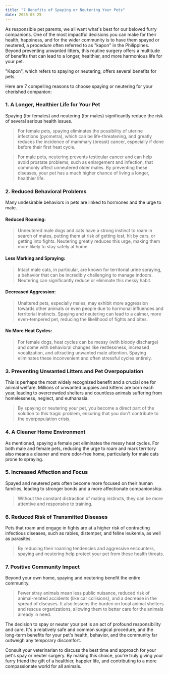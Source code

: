 ```yaml
---
title: "7 Benefits of Spaying or Neutering Your Pets"
date: 2025-05-25
---
```

As responsible pet parents, we all want what's best for our beloved furry companions. One of the most impactful decisions you can make for their health, happiness, and for the wider community is to have them spayed or neutered, a procedure often referred to as "kapon" in the Philippines. Beyond preventing unwanted litters, this routine surgery offers a multitude of benefits that can lead to a longer, healthier, and more harmonious life for your pet.

<div class="info-box">
"Kapon", which refers to spaying or neutering, offers several benefits for pets. 
</div>

Here are 7 compelling reasons to choose spaying or neutering for your cherished companion:
### 1. A Longer, Healthier Life for Your Pet
Spaying (for females) and neutering (for males) significantly reduce the risk of several serious health issues.

> For female pets, spaying eliminates the possibility of uterine infections (pyometra), which can be life-threatening, and greatly reduces the incidence of mammary (breast) cancer, especially if done before their first heat cycle.

> For male pets, neutering prevents testicular cancer and can help avoid prostate problems, such as enlargement and infection, that commonly affect unneutered older males. By preventing these diseases, your pet has a much higher chance of living a longer, healthier life.

### 2. Reduced Behavioral Problems
Many undesirable behaviors in pets are linked to hormones and the urge to mate.

#### Reduced Roaming: 
> Unneutered male dogs and cats have a strong instinct to roam in search of mates, putting them at risk of getting lost, hit by cars, or getting into fights. Neutering greatly reduces this urge, making them more likely to stay safely at home.

#### Less Marking and Spraying: 
> Intact male cats, in particular, are known for territorial urine spraying, a behavior that can be incredibly challenging to manage indoors. Neutering can significantly reduce or eliminate this messy habit.

#### Decreased Aggression: 
> Unaltered pets, especially males, may exhibit more aggression towards other animals or even people due to hormonal influences and territorial instincts. Spaying and neutering can lead to a calmer, more even-tempered pet, reducing the likelihood of fights and bites.

#### No More Heat Cycles: 
> For female dogs, heat cycles can be messy (with bloody discharge) and come with behavioral changes like restlessness, increased vocalization, and attracting unwanted male attention. Spaying eliminates these inconvenient and often stressful cycles entirely.

### 3. Preventing Unwanted Litters and Pet Overpopulation
This is perhaps the most widely recognized benefit and a crucial one for animal welfare. Millions of unwanted puppies and kittens are born each year, leading to overcrowded shelters and countless animals suffering from homelessness, neglect, and euthanasia.

> By spaying or neutering your pet, you become a direct part of the solution to this tragic problem, ensuring that you don't contribute to the overpopulation crisis.

### 4. A Cleaner Home Environment
As mentioned, spaying a female pet eliminates the messy heat cycles. For both male and female pets, reducing the urge to roam and mark territory also means a cleaner and more odor-free home, particularly for male cats prone to spraying.

### 5. Increased Affection and Focus
Spayed and neutered pets often become more focused on their human families, leading to stronger bonds and a more affectionate companionship.

> Without the constant distraction of mating instincts, they can be more attentive and responsive to training.

### 6. Reduced Risk of Transmitted Diseases
Pets that roam and engage in fights are at a higher risk of contracting infectious diseases, such as rabies, distemper, and feline leukemia, as well as parasites.

> By reducing their roaming tendencies and aggressive encounters, spaying and neutering help protect your pet from these health threats.

### 7. Positive Community Impact
Beyond your own home, spaying and neutering benefit the entire community.

> Fewer stray animals mean less public nuisance, reduced risk of animal-related accidents (like car collisions), and a decrease in the spread of diseases. It also lessens the burden on local animal shelters and rescue organizations, allowing them to better care for the animals already in need.

The decision to spay or neuter your pet is an act of profound responsibility and care. It's a relatively safe and common surgical procedure, and the long-term benefits for your pet's health, behavior, and the community far outweigh any temporary discomfort. 

Consult your veterinarian to discuss the best time and approach for your pet's spay or neuter surgery. By making this choice, you're truly giving your furry friend the gift of a healthier, happier life, and contributing to a more compassionate world for all animals.
